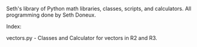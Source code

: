 Seth's library of Python math libraries, classes, scripts, and calculators. All programming done by Seth Doneux.

Index:

vectors.py - Classes and Calculator for vectors in R2 and R3.
